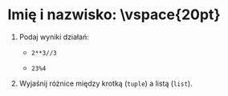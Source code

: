 # Imię i nazwisko:  \vspace{20pt}

1. Podaj wyniki działań:

    * `2**3//3`

    * `23%4`

1. Wyjaśnij różnice między krotką (`tuple`) a listą (`list`).
